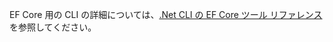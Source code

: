 EF Core 用の CLI の詳細については、[.Net CLI の EF Core ツール リファレンス](/ef/core/miscellaneous/cli/dotnet)を参照してください。